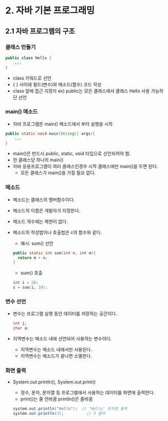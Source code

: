# 2. 자바 기본 프로그래밍

## 2.1 자바 프로그램의 구조



### 클래스 만들기

```java
public class Hello {
    ...
}
```

* class 키워드로 선언
* {  } 사이에 필드(변수)와 메소드(함수) 코드 작성
* class 앞에 접근 지정자 ex) public는 모든 클래스에서 클래스 Hello 사용 가능하단 선언



### main() 메소드

* 자바 프로그램은 main() 메소드에서 부터 실행을 시작

```java
public static void main(String[] args){
    ...
}
```

* main()은 반드시 public, static, void 타입으로 선언되어야 함.
* 한 클래스당 하나의 main()
* 자바 응용프로그램이 여러 클래스인경우 시작 클래스에만 main()을 두면 된다.
  * 모든 클래스가 main()을 가질 필요 없다.



### 메소드 

* 메소드는 클래스의 멤버함수이다.

* 메소드의 이름은 개발자가 지정한다.

* 메소드 개수에는 제한이 없다.

* 메소드의 작성법이나 호출법은 c의 함수와 같다.

  * 예시: sum() 선언

  ```java
  public static int sum(int n, int m){
  	return m + n;
  }
  ```

  * sum() 호출

  ```java
  int i = 20;
  s = sum(i, 10);
  ```

  

### 변수 선언

* 변수는 프로그램 실행 동안 데이터를 저장하는 공간이다.

  ```java
  int i;
  char a;
  ```

* 지역변수는 메소드 내에 선언되어 사용하는 변수이다.

  * 지역변수는 메소드 내에서만 사용된다.
  * 지역변수는 메소드가 끝나면 소멸한다.



### 화면 출력

* System.out.println(), System.out.print()

  * 정수, 문자, 문자열 등 프로그램에서 사용하는 데이터를 화면에 출력한다.
  * print()는 줄 안바꿈 println()은 줄바꿈

  ```java
  system.out.println("Hello");  // "Hello" 문자열 출력
  system.out.println(3);		  // 3 출력
  ```

  